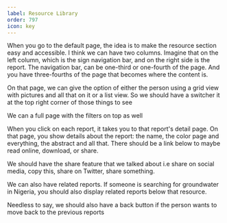 ```yaml
---
label: Resource Library
order: 797
icon: key
---
```


When you go to the default page, the idea is to make the resource section easy and accessible. I think we can have two columns. Imagine that on the left column, which is the sign navigation bar, and on the right side is the report. The navigation bar,  can be one-third or one-fourth of the page. And you have three-fourths of the page that becomes where the content is. 

On that page, we can give the option of either the person using a grid view with pictures and all that on it or a list view. So we should have a switcher it at the top right corner of those things to see

We can a full page with the filters on top as well

When you click on each report, it takes you to that report's detail page. On that page, you show details about the report: the name, the color page and everything, the abstract and all that. There should be a link below to maybe read online, download, or share. 

We should have the share feature that we talked about i.e share on social media, copy this, share on Twitter, share something.   

We can also have related reports. If someone is searching for groundwater in Nigeria, you should also display related reports below that resource. 

Needless to say, we should also have a back button if the person wants to move back to the previous reports 